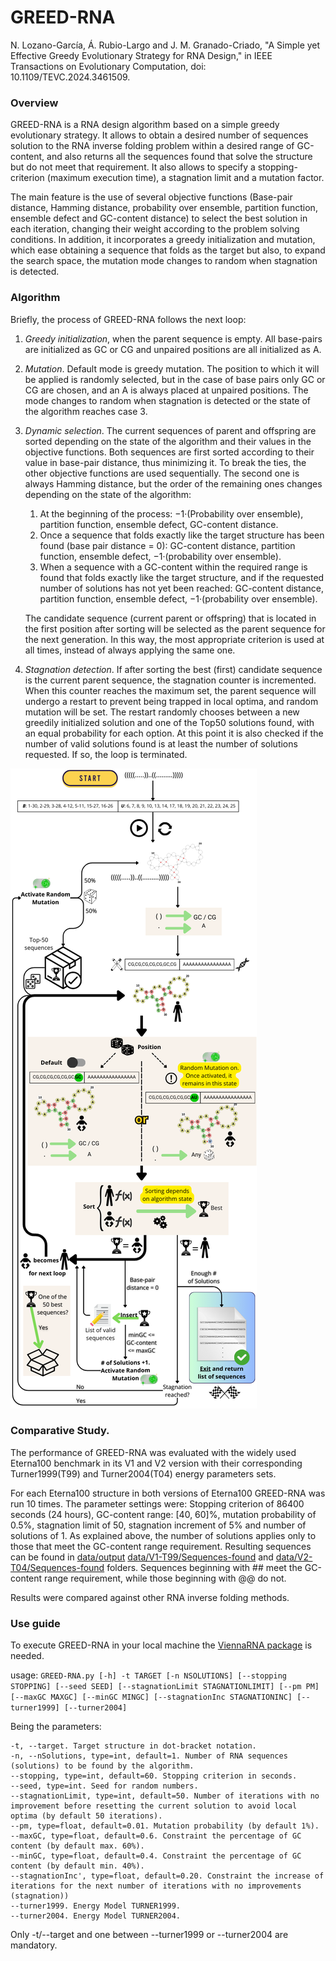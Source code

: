 # GREED-RNA

N. Lozano-García, Á. Rubio-Largo and J. M. Granado-Criado, "A Simple yet Effective Greedy Evolutionary Strategy for RNA Design," in IEEE Transactions on Evolutionary Computation, doi: 10.1109/TEVC.2024.3461509.

### Overview
GREED-RNA is a RNA design algorithm based on a simple greedy evolutionary strategy. It allows to obtain a desired number of sequences solution to the RNA inverse folding problem  within a desired range of GC-content, and also returns all the sequences found that solve the structure but do not meet that requirement. It also allows to specify a stopping-criterion (maximum execution time), a stagnation limit and a mutation factor.

The main feature is the use of several objective functions (Base-pair distance, Hamming distance, probability over ensemble, partition function, ensemble defect and GC-content distance) to select the best solution in each iteration, changing their weight according to the problem solving conditions.
In addition, it incorporates a greedy initialization and mutation, which ease obtaining a sequence that folds as the target but also, to expand the search space, the mutation mode changes to random when stagnation is detected.

### Algorithm
Briefly, the process of GREED-RNA follows the next loop:

1. _Greedy initialization_, when the parent sequence is empty. All base-pairs are initialized as GC or CG and unpaired positions are all initialized as A. 
2. _Mutation_. Default mode is greedy mutation. The position to which it will be applied is randomly selected, but in the case of base pairs only GC or CG are chosen, and an A is always placed at unpaired positions. The mode changes to random when stagnation is detected or the state of the algorithm reaches case 3.
3. _Dynamic selection_. The current sequences of parent and offspring are sorted depending on the state of the algorithm and their values in the objective functions. Both sequences are first sorted according to their value in base-pair distance, thus minimizing it. To break the ties, the other objective functions are used sequentially. The second one is always Hamming distance, but the order of the remaining ones changes depending on the state of the algorithm:
   1. At the beginning of the process: −1·(Probability over ensemble), partition function, ensemble defect, GC-content distance.
   2. Once a sequence that folds exactly like the target structure has been found (base pair distance = 0): GC-content distance, partition function, ensemble defect, −1·(probability over ensemble).
   3. When a sequence with a GC-content within the required range is found that folds exactly like the target structure, and if the requested number of solutions has not yet been reached: GC-content distance, partition function, ensemble defect, −1·(probability over ensemble).
      
   The candidate sequence (current parent or offspring) that is located in the first position after sorting will be selected as the parent sequence for the next generation. In this way, the most appropriate criterion is used at all times, instead of always applying the same one.
4. _Stagnation detection_. If after sorting the best (first) candidate sequence is the current parent sequence, the stagnation counter is incremented. When this counter reaches the maximum set, the parent sequence will undergo a restart to prevent being trapped in local optima, and random mutation will be set. The restart randomly chooses between a new greedily initialized solution and one of the Top50 solutions found, with an equal probability for each option. At this point it is also checked if the number of valid solutions found is at least the number of solutions requested. If so, the loop is terminated.

<!-- ![GREED-RNA-image](https://github.com/iARN-unex/GREED-RNA/assets/118007536/f3fefe23-8836-42b4-8748-003639d5932e)-->
![GREED-RNA-image](https://github.com/iARN-unex/GREED-RNA/blob/main/algorithm.png)

### Comparative Study.
The performance of GREED-RNA  was evaluated with the widely used Eterna100 benchmark in its V1 and V2 version with their corresponding Turner1999(T99) and Turner2004(T04) energy parameters sets.

For each Eterna100 structure in both versions of Eterna100 GREED-RNA was run 10 times. The parameter settings were: Stopping criterion of 86400 seconds (24 hours), GC-content range: [40, 60]%, mutation probability of 0.5%, stagnation limit of 50, stagnation increment of 5% and number of solutions of 1. As explained above, the number of solutions applies only to those that meet the GC-content range requirement. Resulting sequences can be found in [data/output](data/output)     [data/V1-T99/Sequences-found](data/V1-T99/Sequences-found) and [data/V2-T04/Sequences-found](data/V2-T04/Sequences-found) folders. Sequences beginning with ## meet the GC-content range requirement, while those beginning with @@ do not.

Results were compared against other RNA inverse folding methods.

### Use guide
To execute GREED-RNA in your local machine the [ViennaRNA package](https://www.tbi.univie.ac.at/RNA/) is needed.

usage: ```GREED-RNA.py [-h] -t TARGET [-n NSOLUTIONS] [--stopping STOPPING] [--seed SEED] [--stagnationLimit STAGNATIONLIMIT] [--pm PM] [--maxGC MAXGC] [--minGC MINGC] [--stagnationInc STAGNATIONINC] [--turner1999] [--turner2004]```
                     


Being the parameters:
                     
```
-t, --target. Target structure in dot-bracket notation.
-n, --nSolutions, type=int, default=1. Number of RNA sequences (solutions) to be found by the algorithm.
--stopping, type=int, default=60. Stopping criterion in seconds.
--seed, type=int. Seed for random numbers.
--stagnationLimit, type=int, default=50. Number of iterations with no improvement before resetting the current solution to avoid local optima (by default 50 iterations).
--pm, type=float, default=0.01. Mutation probability (by default 1%).
--maxGC, type=float, default=0.6. Constraint the percentage of GC content (by default max. 60%).
--minGC, type=float, default=0.4. Constraint the percentage of GC content (by default min. 40%).
--stagnationInc', type=float, default=0.20. Constraint the increase of iterations for the next number of iterations with no improvements (stagnation))
--turner1999. Energy Model TURNER1999.
--turner2004. Energy Model TURNER2004.
```

Only -t/--target and one between --turner1999 or --turner2004 are mandatory.




